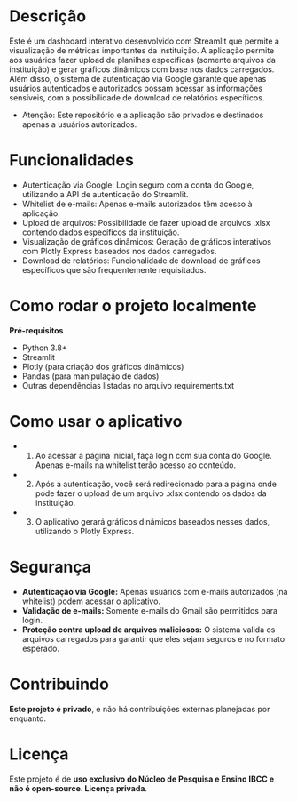 # Descrição
Este é um dashboard interativo desenvolvido com Streamlit que permite a visualização de métricas importantes da instituição. A aplicação permite aos usuários fazer upload de planilhas específicas (somente arquivos da instituição) e gerar gráficos dinâmicos com base nos dados carregados. Além disso, o sistema de autenticação via Google garante que apenas usuários autenticados e autorizados possam acessar as informações sensíveis, com a possibilidade de download de relatórios específicos.
- Atenção: Este repositório e a aplicação são privados e destinados apenas a usuários autorizados.


# Funcionalidades
- Autenticação via Google: Login seguro com a conta do Google, utilizando a API de autenticação do Streamlit.
- Whitelist de e-mails: Apenas e-mails autorizados têm acesso à aplicação.
- Upload de arquivos: Possibilidade de fazer upload de arquivos .xlsx contendo dados específicos da instituição.
- Visualização de gráficos dinâmicos: Geração de gráficos interativos com Plotly Express baseados nos dados carregados.
- Download de relatórios: Funcionalidade de download de gráficos específicos que são frequentemente requisitados.


# Como rodar o projeto localmente
**Pré-requisitos**
- Python 3.8+
- Streamlit
- Plotly (para criação dos gráficos dinâmicos)
- Pandas (para manipulação de dados)
- Outras dependências listadas no arquivo requirements.txt


# Como usar o aplicativo
- 1. Ao acessar a página inicial, faça login com sua conta do Google. Apenas e-mails na whitelist terão acesso ao conteúdo.
- 2. Após a autenticação, você será redirecionado para a página onde pode fazer o upload de um arquivo .xlsx contendo os dados da instituição.
- 3. O aplicativo gerará gráficos dinâmicos baseados nesses dados, utilizando o Plotly Express.


# Segurança
- **Autenticação via Google:** Apenas usuários com e-mails autorizados (na whitelist) podem acessar o aplicativo.
- **Validação de e-mails:** Somente e-mails do Gmail são permitidos para login.
- **Proteção contra upload de arquivos maliciosos:** O sistema valida os arquivos carregados para garantir que eles sejam seguros e no formato esperado.


# Contribuindo
**Este projeto é privado**, e não há contribuições externas planejadas por enquanto.

# Licença
Este projeto é de **uso exclusivo do Núcleo de Pesquisa e Ensino IBCC e não é open-source. Licença privada**.

